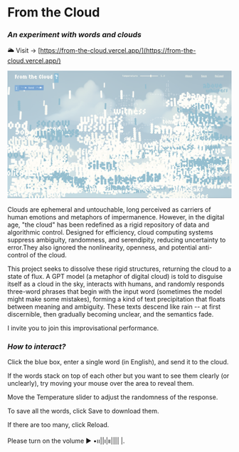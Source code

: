 # **From the Cloud**  

### *An experiment with words and clouds*

🌥️ Visit → [https://from-the-cloud.vercel.app/](https://from-the-cloud.vercel.app/)

![From the Cloud](./assets/image.png)

Clouds are ephemeral and untouchable, long perceived as carriers of human emotions and metaphors of impermanence. However, in the digital age, "the cloud" has been redefined as a rigid repository of data and algorithmic control.  Designed for efficiency, cloud computing systems suppress ambiguity, randomness, and serendipity, reducing uncertainty to error.They also ignored the nonlinearity, openness, and potential anti-control of the cloud.

This project seeks to dissolve these rigid structures, returning the cloud to a state of flux. A GPT model (a metaphor of digital cloud) is told to disguise itself as a cloud in the sky, interacts with humans, and randomly responds three-word phrases that begin with the input word (sometimes the model might make some mistakes), forming a kind of text precipitation that floats between meaning and ambiguity. These texts descend like rain -- at first discernible, then gradually becoming unclear, and the semantics fade. 

I invite you to join this improvisational performance. 

### *How to interact?*

Click the blue box, enter a single word (in English), and send it to the cloud.

If the words stack on top of each other but you want to see them clearly (or unclearly), try moving your mouse over the area to reveal them.

Move the Temperature slider to adjust the randomness of the response.

To save all the words, click Save to download them.

If there are too many, click Reload.

Please turn on the volume ▶︎ •၊၊||၊|။|||| |.